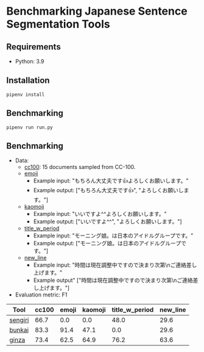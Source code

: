 # Benchmarking Japanese Sentence Segmentation Tools

## Requirements

- Python: 3.9

## Installation

```shell
pipenv install
```

## Benchmarking

```shell
pipenv run run.py
```

## Benchmarking

- Data:
  - [cc100](./data/cc100.jsonl): 15 documents sampled from CC-100.
  - [emoji](./data/emoji.jsonl)
    - Example input: "もちろん大丈夫です👍よろしくお願いします。"
    - Example output: ["もちろん大丈夫です👍", "よろしくお願いします。"]
  - [kaomoji](./data/kaomoji.jsonl)
    - Example input: "いいですよ^^よろしくお願いします。"
    - Example output: ["いいですよ^^", "よろしくお願いします。"]
  - [title_w_period](./data/title_w_period.jsonl)
    - Example input: "モーニング娘。は日本のアイドルグループです。"
    - Example output: ["モーニング娘。は日本のアイドルグループです。"]
  - [new_line](./data/new_line.jsonl)
    - Example input: "時間は現在調整中ですので決まり次第\nご連絡差し上げます。"
    - Example output" ["時間は現在調整中ですので決まり次第\nご連絡差し上げます。"]
- Evaluation metric: F1

| Tool                                                 | cc100 | emoji | kaomoji | title_w_period    | new_line |
|------------------------------------------------------|-------|-------|---------|-------------------|----------|
| [sengiri](https://github.com/ikegami-yukino/sengiri) | 66.7  | 0.0   | 0.0     | 48.0              | 29.6     |
| [bunkai](https://github.com/megagonlabs/bunkai)      | 83.3  | 91.4  | 47.1    | 0.0               | 29.6     |
| [ginza](https://github.com/megagonlabs/ginza)        | 73.4  | 62.5  | 64.9    | 76.2              | 63.6     |
